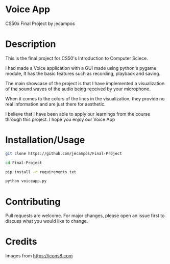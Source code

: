 # Voice App	
CS50x Final Project by jecampos

# Description

This is the final project for CS50's Introduction to Computer Sciece.

I had made a Voice application with a GUI made using python's pygame module, It has the basic features such as recording, playback and saving.  

The main showcase of the project is that I have implemented a visualization of the sound waves of the audio being received by your microphone.

When it comes to the colors of the lines in the visualization, they provide no real information and are just there for aesthetic.

I believe that I have been able to apply our learnings from the course through this project. I hope you enjoy our Voice App

# Installation/Usage 

```bash
git clone https://github.com/jecampos/Final-Project

cd Final-Project

pip install -r requirements.txt

python voiceapp.py
```

# Contributing	

Pull requests are welcome. For major changes, please open an issue first to discuss what you would like to change.  

# Credits 

Images from https://icons8.com
